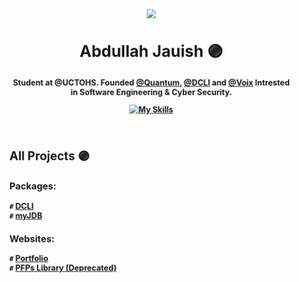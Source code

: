 <div align="center">
<img src="https://media.discordapp.net/attachments/848390752316293190/1051229363548471346/TWITTER.png?width=1260&height=420">
<h1>Abdullah Jauish 🟣</h1>
<b><p>Student at @UCTOHS. Founded <a href="https://discord.gg/Mr7JpsY6J6">@Quantum</a>, <a href="https://github.com/iArthDev/DCLI">@DCLI</a> and <a href="https://discord.com/users/1044195629410295838">@Voix</a> Intrested in Software Engineering & Cyber Security.<p><b>
  
  [![My Skills](https://skillicons.dev/icons?i=js,ts,html,css,py,nodejs,bash,bootstrap,cloudflare,discord,dart,flutter,docker,express,php,mysql,git,vue,react,md,bots,firebase,workers)](https://skillicons.dev)

</div>
  <br>
  
## All Projects 🟣

### Packages:
`#` <b>[DCLI](https://github.com/iArthDev/DCLI)<br>
`#` <b>[myJDB](https://github.com/iArthDev/myJDB)

### Websites:
`#` <b>[Portfolio](https://jauish.com)<br>
`#` <b>[PFPs Library (Deprecated)](https://pfp.jauish.com)<br>
  
